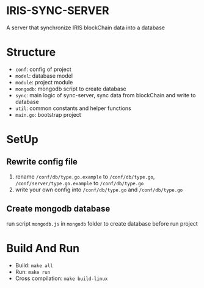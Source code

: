 # IRIS-SYNC-SERVER
A server that synchronize IRIS blockChain data into a database

# Structure

- `conf`: config of project
- `model`: database model
- `module`: project module
- `mongodb`: mongodb script to create database
- `sync`: main logic of sync-server, sync data from blockChain and write to database
- `util`: common constants and helper functions
- `main.go`: bootstrap project

# SetUp

## Rewrite config file

1. rename `/conf/db/type.go.example` to `/conf/db/type.go`, `/conf/server/type.go.example` to `/conf/db/type.go`
2. write your own config into `/conf/db/type.go` and `/conf/db/type.go`

## Create mongodb database

run script `mongodb.js` in `mongodb` folder to create database before run project

# Build And Run

- Build: `make all`
- Run: `make run`
- Cross compilation: `make build-linux`